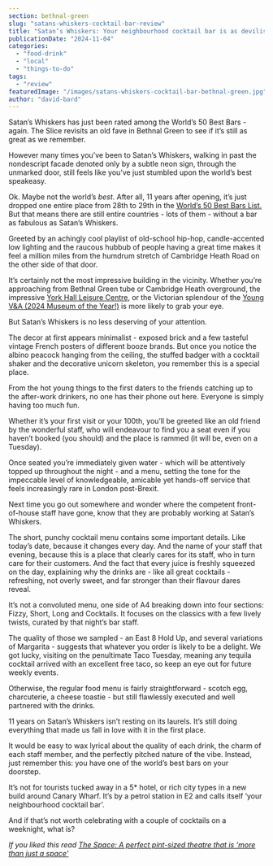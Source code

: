```yaml
---
section: bethnal-green
slug: "satans-whiskers-cocktail-bar-review"
title: "Satan’s Whiskers: Your neighbourhood cocktail bar is as devilishly good as ever"
publicationDate: "2024-11-04"
categories: 
  - "food-drink"
  - "local"
  - "things-to-do"
tags: 
  - "review"
featuredImage: "/images/satans-whiskers-cocktail-bar-bethnal-green.jpg"
author: "david-bard"
---
```


Satan’s Whiskers has just been rated among the World’s 50 Best Bars - again. The Slice revisits an old fave in Bethnal Green to see if it’s still as great as we remember.

However many times you’ve been to Satan’s Whiskers, walking in past the nondescript facade denoted only by a subtle neon sign, through the unmarked door, still feels like you’ve just stumbled upon the world’s best speakeasy.

Ok. Maybe not the world’s _best_. After all, 11 years after opening, it’s just dropped one entire place from 28th to 29th in the [World’s 50 Best Bars List.](https://www.theworlds50best.com/bars/list/1-50) But that means there are still entire countries - lots of them - without a bar as fabulous as Satan’s Whiskers. 

Greeted by an achingly cool playlist of old-school hip-hop, candle-accented low lighting and the raucous hubbub of people having a great time makes it feel a million miles from the humdrum stretch of Cambridge Heath Road on the other side of that door. 

It’s certainly not the most impressive building in the vicinity. Whether you’re approaching from Bethnal Green tube or Cambridge Heath overground, the impressive [York Hall Leisure Centre](https://romanroadlondon.com/york-hall-baths-spa-bethnal-green/), or the Victorian splendour of the [Young V&A (2024 Museum of the Year!)](https://bethnalgreenlondon.co.uk/young-v-and-a-wins-museum-of-the-year-2024/) is more likely to grab your eye. 

But Satan’s Whiskers is no less deserving of your attention.

The decor at first appears minimalist - exposed brick and a few tasteful vintage French posters of different booze brands. But once you notice the albino peacock hanging from the ceiling, the stuffed badger with a cocktail shaker and the decorative unicorn skeleton, you remember this is a special place. 

From the hot young things to the first daters to the friends catching up to the after-work drinkers, no one has their phone out here. Everyone is simply having too much fun. 

Whether it’s your first visit or your 100th, you’ll be greeted like an old friend by the wonderful staff, who will endeavour to find you a seat even if you haven’t booked (you should) and the place is rammed (it will be, even on a Tuesday).  

Once seated you’re immediately given water - which will be attentively topped up throughout the night - and a menu, setting the tone for the impeccable level of knowledgeable, amicable yet hands-off service that feels increasingly rare in London post-Brexit. 

Next time you go out somewhere and wonder where the competent front-of-house staff have gone, know that they are probably working at Satan’s Whiskers.

The short, punchy cocktail menu contains some important details. Like today’s date, because it changes every day. And the name of your staff that evening, because this is a place that clearly cares for its staff, who in turn care for their customers. And the fact that every juice is freshly squeezed on the day, explaining why the drinks are - like all great cocktails - refreshing, not overly sweet, and far stronger than their flavour dares reveal. 

It’s not a convoluted menu, one side of A4 breaking down into four sections: Fizzy, Short, Long and Cocktails. It focuses on the classics with a few lively twists, curated by that night’s bar staff. 

The quality of those we sampled - an East 8 Hold Up, and several variations of Margarita - suggests that whatever you order is likely to be a delight. We got lucky, visiting on the penultimate Taco Tuesday, meaning any tequila cocktail arrived with an excellent free taco, so keep an eye out for future weekly events.

Otherwise, the regular food menu is fairly straightforward - scotch egg, charcuterie, a cheese toastie - but still flawlessly executed and well partnered with the drinks.

11 years on Satan’s Whiskers isn’t resting on its laurels. It’s still doing everything that made us fall in love with it in the first place. 

It would be easy to wax lyrical about the quality of each drink, the charm of each staff member, and the perfectly pitched nature of the vibe. Instead, just remember this: you have one of the world’s best bars on your doorstep. 

It’s not for tourists tucked away in a 5\* hotel, or rich city types in a new build around Canary Wharf. It’s by a petrol station in E2 and calls itself ‘your neighbourhood cocktail bar’.

And if that’s not worth celebrating with a couple of cocktails on a weeknight, what is?

_If you liked this read [The Space: A perfect pint-sized theatre that is ‘more than just a space’](https://poplarlondon.co.uk/the-space-community-theatre-isle-of-dogs/)_
